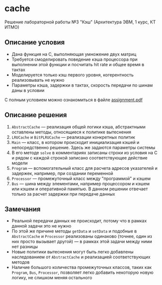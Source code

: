 # cache
Решение лабораторной работы №3 "Кэш" (Архитектура ЭВМ, 1 курс, КТ ИТМО)
## Описание условия
* Дана функция на С, выполняющая умножение двух матриц
* Требуется смоделировать поведение кэша процессора при выполнении этой функции и посчитать hit rate и общее время в тактах
* Моделируется только кэш первого уровня, когерентность реализовывать не нужно
* Параметры кэша, задержки в тактах, скорость передачи по шинам даны в условии

С полным условием можно ознакомиться в файле [assignment.pdf](/assignment.pdf)
## Описание решения
1. `AbstractCache` &mdash; реализация общей логики кэша, абстрактными оставлены методы, относящиеся к политике вытеснения
2. `LRUCache` и `BitPLRUCache` &mdash; реализации конкретных политик
3. `Main` &mdash; класс, в котором происходит инициализация кэшей и непосредственно решение. Здесь же задаются параметры системы
4. В его методе `solve` в комментариях записаны строки из условия на С и рядом с каждой строкой записано соответствующее действие модели
5. `Program` &mdash; вспомогательный класс для расчета адресов указателей и задержек, например, при создании переменной
6. `Processor` &mdash; промежуточный класс между "программой" и кэшем
7. `Bus` &mdash; шина между элементами, например процессором и кэшем или кэшем и оперативной памятью. В данном решении отвечает только за расчет задержки при передаче данных
## Замечания
* Реальной передачи данных не происходит, потому что в рамках данной задачи это не нужно
* По этой же причине методы `getData` и `setData` и подобные в `AbstractCache` и `Processor` реализованы одинаково (точнее, один из них просто вызывает другой) &mdash; в рамках этой задачи между ними нет разницы
* Новые политики вытеснения могут быть легко добавлены наследованием от `AbstractCache` и реализацией соответствующих методов
* Наличие большого количества промежуточных классов, таких как `Program`, `Bus`, `Processor`, позволяет легко добавить некоторую новую логику, не слишком меняя остального
